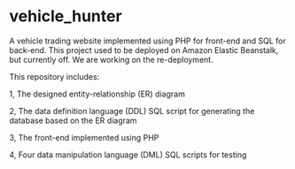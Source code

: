 # vehicle_hunter
A vehicle trading website implemented using PHP for front-end and SQL for back-end. This project used to be deployed on Amazon Elastic Beanstalk, but currently off. We are working on the re-deployment.

This repository includes:

1, The designed entity-relationship (ER) diagram

2, The data definition language (DDL) SQL script for generating the database based on the ER diagram

3, The front-end implemented using PHP

4, Four data manipulation language (DML) SQL scripts for testing

